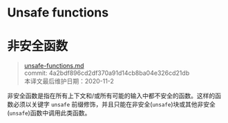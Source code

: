 # Unsafe functions
# 非安全函数

>[unsafe-functions.md](https://github.com/rust-lang/reference/blob/master/src/unsafe-functions.md)\
>commit:  4a2bdf896cd2df370a91d14cb8ba04e326cd21db \
>本译文最后维护日期：2020-11-2

非安全函数是指在所有上下文和/或所有可能的输入中都不安全的函数。这样的函数必须以关键字 `unsafe` 前缀修饰，并且只能在非安全(`unsafe`)块或其他非安全(`unsafe`)函数中调用此类函数。

<!-- 2020-10-25 -->
<!-- checked -->
